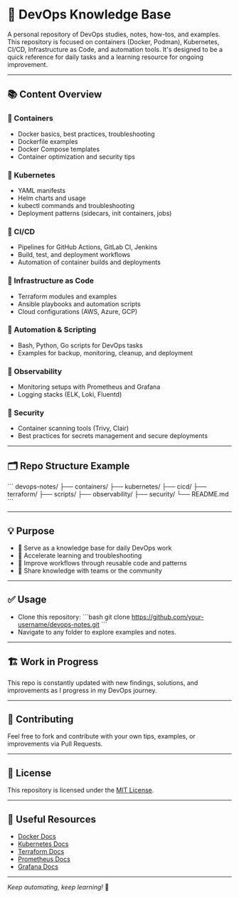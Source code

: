 # 🚀 DevOps Knowledge Base

A personal repository of DevOps studies, notes, how-tos, and examples. This repository is focused on containers (Docker, Podman), Kubernetes, CI/CD, Infrastructure as Code, and automation tools. It's designed to be a quick reference for daily tasks and a learning resource for ongoing improvement.

---

## 📚 **Content Overview**

### 🔹 Containers
- Docker basics, best practices, troubleshooting
- Dockerfile examples
- Docker Compose templates
- Container optimization and security tips

### 🔹 Kubernetes
- YAML manifests
- Helm charts and usage
- kubectl commands and troubleshooting
- Deployment patterns (sidecars, init containers, jobs)

### 🔹 CI/CD
- Pipelines for GitHub Actions, GitLab CI, Jenkins
- Build, test, and deployment workflows
- Automation of container builds and deployments

### 🔹 Infrastructure as Code
- Terraform modules and examples
- Ansible playbooks and automation scripts
- Cloud configurations (AWS, Azure, GCP)

### 🔹 Automation & Scripting
- Bash, Python, Go scripts for DevOps tasks
- Examples for backup, monitoring, cleanup, and deployment

### 🔹 Observability
- Monitoring setups with Prometheus and Grafana
- Logging stacks (ELK, Loki, Fluentd)

### 🔹 Security
- Container scanning tools (Trivy, Clair)
- Best practices for secrets management and secure deployments

---

## 🗂️ **Repo Structure Example**

\`\`\`
devops-notes/
├── containers/
├── kubernetes/
├── cicd/
├── terraform/
├── scripts/
├── observability/
├── security/
└── README.md
\`\`\`

---

## 💡 **Purpose**

- 🚀 Serve as a knowledge base for daily DevOps work
- 🎯 Accelerate learning and troubleshooting
- 🔧 Improve workflows through reusable code and patterns
- 🤝 Share knowledge with teams or the community

---

## ✅ **Usage**

- Clone this repository:
\`\`\`bash
git clone https://github.com/your-username/devops-notes.git
\`\`\`
- Navigate to any folder to explore examples and notes.

---

## 🏗️ **Work in Progress**

This repo is constantly updated with new findings, solutions, and improvements as I progress in my DevOps journey.

---

## 🤝 **Contributing**

Feel free to fork and contribute with your own tips, examples, or improvements via Pull Requests.

---

## 📜 **License**

This repository is licensed under the [MIT License](LICENSE).

---

## 🔗 **Useful Resources**

- [Docker Docs](https://docs.docker.com/)
- [Kubernetes Docs](https://kubernetes.io/docs/)
- [Terraform Docs](https://developer.hashicorp.com/terraform/docs)
- [Prometheus Docs](https://prometheus.io/docs/)
- [Grafana Docs](https://grafana.com/docs/)

---

_Keep automating, keep learning!_ 🚀